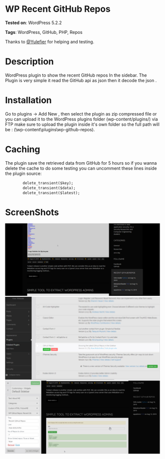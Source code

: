 # WP Recent GitHub Repos
**Tested on**: WordPress 5.2.2

**Tags**: WordPress, GitHub, PHP, Repos

Thanks to [@Yulefier](https://github.com/Yulefier "@Yulefier") for helping and testing.
# Description


 WordPress plugin to show the recent GitHub repos In the sidebar.
The Plugin is very simple it read the GitHub api as json then it decode the json .

# Installation

Go to plugins -> Add New , then select the plugin as zip compressed file or you can upload it to the WordPress plugins folder (wp-content/plugins/) via FTP make sure to upload the plugin inside it's own folder so the full path will be : 
(\wp-content\plugins\wp-github-repos\).

# Caching

The plugin save the retrieved data from GitHub for 5 hours so if you wanna delete the cache to do some testing you can uncomment these lines inside the plugin source:

			delete_transient($key);
			delete_transient($data);
			delete_transient($latest); 

# ScreenShots
[![](https://raw.githubusercontent.com/Alaa-abdulridha/wp-github-repos/master/1.png)](https://raw.githubusercontent.com/Alaa-abdulridha/wp-github-repos/master/1.png)
[![](https://raw.githubusercontent.com/Alaa-abdulridha/wp-github-repos/master/2.png)](https://raw.githubusercontent.com/Alaa-abdulridha/wp-github-repos/master/2.png)
[![](https://raw.githubusercontent.com/Alaa-abdulridha/wp-github-repos/master/3.png)](https://raw.githubusercontent.com/Alaa-abdulridha/wp-github-repos/master/3.png)


